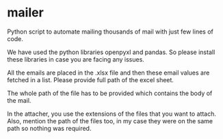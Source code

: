 # mailer
Python script to automate mailing thousands of mail with just few lines of code.

We have used the python libraries openpyxl and pandas. So please install these libraries in case you are facing any issues.

All the emails are placed in the .xlsx file and then these email values are fetched in a list. Please provide full path of the excel sheet.

The whole path of the file has to be provided which contains the body of the mail.

In the attacher, you use the extensions of the files that you want to attach. Also, mention the path of the files too, in my case they were on the same path so nothing was required.

